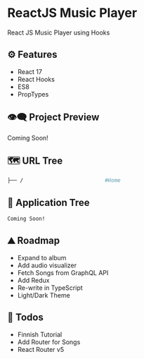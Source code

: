 # ReactJS Music Player

React JS Music Player using Hooks

## ⚙ Features

- React 17
- React Hooks
- ES8
- PropTypes

## 👁️‍🗨️ Project Preview

Coming Soon!

## 🗺 URL Tree

```bash
├── /                          #Home
```

## 🌿 Application Tree

```bash
Coming Soon!
```

## ⛰️ Roadmap

- Expand to album
- Add audio visualizer
- Fetch Songs from GraphQL API
- Add Redux
- Re-write in TypeScript
- Light/Dark Theme

## 📝 Todos

- Finnish Tutorial
- Add Router for Songs
- React Router v5
